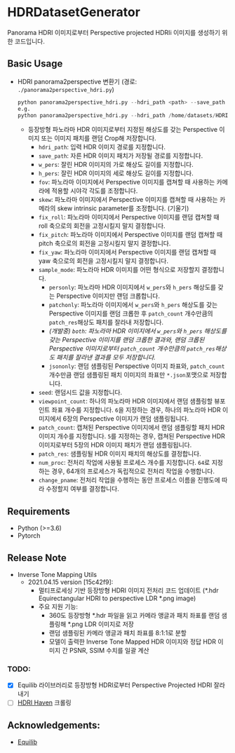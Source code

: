 # HDRDatasetGenerator
Panorama HDRI 이미지로부터 Perspective projected HDRIi 이미지를 생성하기 위한 코드입니다.  <br>

## Basic Usage
- HDRI panorama2perspective 변환기 (경로: `./panorama2perspective_hdri.py`)
    ```python
   python panorama2perspective_hdri.py --hdri_path <path> --save_path <path> --w_pers <int> --h_pers <int> --fov <float> --skew <float> --fix_roll <bool> --fix_pitch <bool> --fix_yaw <bool> --sample_mode <str> --seed <int> --viewpoint_count <int> --patch_count <int> --patch_res <int> --num_proc <int> --change_pname <bool>
   e.g.
   python panorama2perspective_hdri.py --hdri_path /home/datasets/HDRIHaven_subset --save_path /home/project_src/debug/HDRIDataset_debug --w_pers 3840 --h_pers 2160 --fov 90.0 --skew 0.0 --fix_roll False --fix_pitch True --fix_yaw False --sample_mode patchonly --seed 2021 --viewpoint_count 6 --patch_count 5 --patch_res 512 --num_proc 64 --change_pname True
    ```

    - 등장방형 파노라마 HDR 이미지로부터 지정된 해상도를 갖는 Perspective 이미지 또는 이미지 패치를 랜덤 Crop해 저장합니다. <br>
      - `hdri_path`: 입력 HDR 이미지 경로를 지정합니다. 
      - `save_path`: 자른 HDR 이미지 패치가 저장될 경로를 지정합니다. 
      - `w_pers`: 잘린 HDR 이미지의 가로 해상도 길이를 지정합니다. 
      - `h_pers`: 잘린 HDR 이미지의 세로 해상도 길이를 지정합니다. 
      - `fov`: 파노라마 이미지에서 Perspective 이미지를 캡쳐할 때 사용하는 카메라에 적용할 시야각 각도를 조정합니다. 
      - `skew`: 파노라마 이미지에서 Perspective 이미지를 캡쳐할 때 사용하는 카메라의 skew intrinsic parameter를 조정합니다. (기울기)
      - `fix_roll`: 파노라마 이미지에서 Perspective 이미지를 랜덤 캡쳐할 때 roll 축으로의 회전을 고정시킬지 말지 결정합니다. 
      - `fix_pitch`: 파노라마 이미지에서 Perspective 이미지를 랜덤 캡쳐할 때 pitch 축으로의 회전을 고정시킬지 말지 결정합니다. 
      - `fix_yaw`: 파노라마 이미지에서 Perspective 이미지를 랜덤 캡쳐할 때 yaw 축으로의 회전을 고정시킬지 말지 결정합니다. 
      - `sample_mode`: 파노라마 HDR 이미지를 어떤 형식으로 저장할지 결정합니다. 
        - `personly`: 파노라마 HDR 이미지에서 `w_pers`와 `h_pers` 해상도를 갖는 Perspective 이미지만 랜덤 크롭합니다. 
        - `patchonly`: 파노라마 이미지에서 `w_pers`와 `h_pers` 해상도를 갖는 Perspective 이미지를 랜덤 크롭한 후 `patch_count` 개수만큼의 `patch_res`해상도 패치를 잘라내 저장합니다. 
        - <i>(개발중) `both`: 파노라마 HDR 이미지에서 `w_pers`와 `h_pers` 해상도를 갖는 Perspective 이미지를 랜덤 크롭한 결과와, 랜덤 크롭된 Perspective 이미지로부터 `patch_count` 개수만큼의 `patch_res`해상도 패치를 잘라낸 결과를 모두 저장합니다. </i>
        - `jsononly`: 랜덤 샘플링된 Perspective 이미지 좌표와, `patch_count` 개수만큼 랜덤 샘플링된 패치 이미지의 좌표만 `*.json`포맷으로 저장합니다. 
      - `seed`: 랜덤시드 값을 지정합니다. 
      - `viewpoint_count`: 하나의 파노라마 HDR 이미지에서 랜덤 샘플링할 뷰포인트 좌표 개수를 지정합니다. `6`을 지정하는 경우, 하나의 파노라마 HDR 이미지에서 6장의 Perspective 이미지가 랜덤 샘플링됩니다. 
      - `patch_count`: 캡쳐된 Perspective 이미지에서 랜덤 샘플링할 패치 HDR 이미지 개수를 지정합니다. `5`를 지정하는 경우, 캡쳐된 Perspective HDR 이미지로부터 5장의 HDR 이미지 패치가 랜덤 샘플링됩니다. 
      - `patch_res`: 샘플링될 HDR 이미지 패치의 해상도를 결정합니다. 
      - `num_proc`: 전처리 작업에 사용될 프로세스 개수를 지정합니다. `64`로 지정하는 경우, 64개의 프로세스가 독립적으로 전처리 작업을 수행합니다. 
      - `change_pname`: 전처리 작업을 수행하는 동안 프로세스 이름을 진행도에 따라 수정할지 여부를 결정합니다. 

## Requirements
- Python (>=3.6)
- Pytorch

## Release Note
- Inverse Tone Mapping Utils
  - 2021.04.15 version [15c42f9]: 
    - 멀티프로세싱 기반 등장방형 HDRI 이미지 전처리 코드 업데이트 (*.hdr Equirectangular HDRI to perspective LDR *.png image)
    - 주요 지원 기능: 
      - 360도 등장방형 *.hdr 파일을 읽고 카메라 앵글과 패치 좌표를 랜덤 샘플링해 *.png LDR 이미지로 저장
      - 랜덤 샘플링된 카메라 앵글과 패치 좌표를 8:1:1로 분할
      - 모델이 출력한 Inverse Tone Mapped HDR 이미지와 정답 HDR 이미지 간 PSNR, SSIM 수치를 일괄 계산

### TODO:
- [x] Equilib 라이브러리로 등장방형 HDRI로부터 Perspective Projected HDRI 잘라내기
- [ ] [HDRI Haven](https://hdrihaven.com/) 크롤링

## Acknowledgements:
- [Equilib](https://github.com/haruishi43/equilib)
 